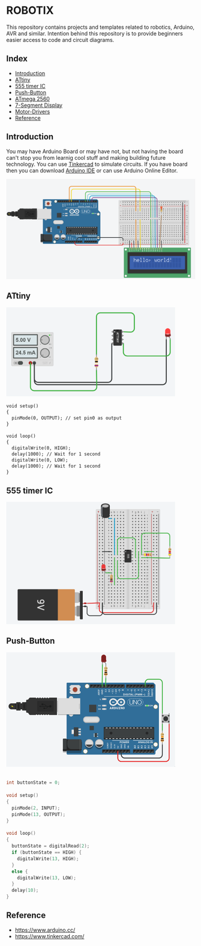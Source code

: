 # ROBOTIX
This repository contains projects and templates related to robotics, Arduino, AVR and similar. Intention behind this repository is to provide beginners easier access to code and circuit diagrams. 
## Index
* [Introduction](#introduction)
* [ATtiny](#attiny)
* [555 timer IC](#555-timer-ic)
* [Push-Button](#push-button)
* [ATmega 2560](atmega-2560.md)
* [7-Segment Display](7-segment-display.md)
* [Motor-Drivers](motor-drivers.md)
* [Reference](#reference)

## Introduction 
You may have Arduino Board or may have not, but not having the board can't stop you from learnig cool stuff and making building future technology.
You can use [Tinkercad](https://www.tinkercad.com/) to simulate circuits. If you have board then you can download [Arduino IDE](https://www.arduino.cc/en/Main/Software) or can use Arduino Online Editor. 

<img src="images/hello-world.png" width="550" />

## ATtiny 
<img src="images/attiny_blink.gif" width="450" />

```arduino
void setup() 
{
  pinMode(0, OUTPUT); // set pin0 as output
}

void loop()
{
  digitalWrite(0, HIGH); 
  delay(1000); // Wait for 1 second
  digitalWrite(0, LOW);
  delay(1000); // Wait for 1 second
}

```

## 555 timer IC
<img src="images/555_ic.gif" width="450" />

## Push-Button 
<img src="images/button.gif" width="450" />

```C++

int buttonState = 0;

void setup()
{
  pinMode(2, INPUT);
  pinMode(13, OUTPUT);
}

void loop()
{
  buttonState = digitalRead(2);
  if (buttonState == HIGH) {
    digitalWrite(13, HIGH);
  } 
  else {
    digitalWrite(13, LOW);
  }
  delay(10); 
}
```

## Reference
* https://www.arduino.cc/
* https://www.tinkercad.com/
